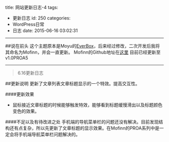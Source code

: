 title: 网站更新日志-4
tags:
  - 更新日志
id: 250
categories:
  - WordPress日常
  - 日志
date: 2015-06-16 03:02:31
---

##说在前头
这个主题原本是Moyu的[EverBox](http://demo.20theme.com/everbox-cn/ "http://demo.20theme.com/everbox-cn/")，后来经过修改，二次开发后我将其命名为Mofinn，并会一直更新。
Mofinn的Github地址在[这里](https://github.com/Molunerfinn/Mofinn "https://github.com/Molunerfinn/Mofinn")
目前已经更新至v1.0PROA5

* * *

> 6.16更新日志

##更新说明
更新了文章列表文章标题显示的一个特效。提高交互性。

####更新效果
- 鼠标接近文章标题的时候能够触发特效，能够看到标题缓慢滑出以及标题颜色变色的效果。

####不足以及有待改进之处
手机端的导航菜单栏的问题还没有解决。目前发现结构还有点复杂，所以先更新了文章标题的显示效果。在Mofinn的PROA系列中是一定会将手机端导航菜单栏问题解决的。